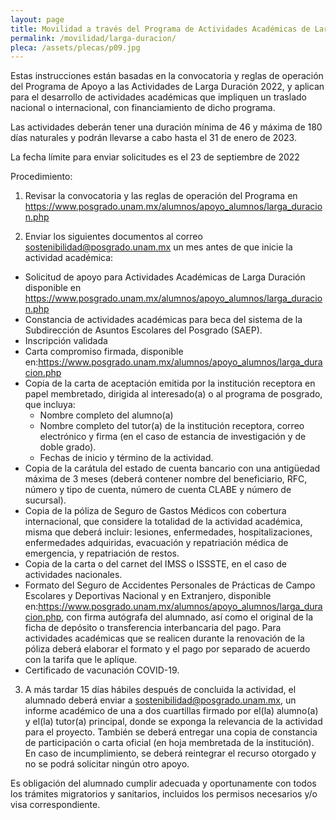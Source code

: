 ```yaml
---
layout: page
title: Movilidad a través del Programa de Actividades Académicas de Larga Duración
permalink: /movilidad/larga-duracion/
pleca: /assets/plecas/p09.jpg
---
```


Estas instrucciones están basadas en la convocatoria y reglas de operación del Programa de Apoyo a las 
Actividades de Larga Duración 2022, y aplican para el desarrollo de actividades académicas que impliquen 
un traslado nacional o internacional, con financiamiento de dicho programa. 

Las actividades deberán tener una duración mínima de 46 y máxima de 180 días naturales y podrán 
llevarse a cabo hasta el 31 de enero de 2023.

La fecha límite para enviar solicitudes es el 23 de septiembre de 2022

Procedimiento:

1.	Revisar la convocatoria y las reglas de operación del Programa en <https://www.posgrado.unam.mx/alumnos/apoyo_alumnos/larga_duracion.php>

2.	Enviar los siguientes documentos al correo <sostenibilidad@posgrado.unam.mx> un mes antes de que inicie la actividad académica:

  - Solicitud de apoyo para Actividades Académicas de Larga Duración disponible en <https://www.posgrado.unam.mx/alumnos/apoyo_alumnos/larga_duracion.php>
  - Constancia de actividades académicas para beca del sistema de la Subdirección de Asuntos Escolares 
 del Posgrado (SAEP).
  - Inscripción validada 
  - Carta compromiso firmada, disponible en:<https://www.posgrado.unam.mx/alumnos/apoyo_alumnos/larga_duracion.php>
  - Copia de la carta de aceptación emitida por la institución receptora en papel membretado, dirigida al interesado(a) o al programa de posgrado, que incluya:
    - Nombre completo del alumno(a)
    - Nombre completo del tutor(a) de la institución receptora, correo electrónico y firma (en el caso de estancia de investigación y de doble grado).
    - Fechas de inicio y término de la actividad.
  - Copia de la carátula del estado de cuenta bancario con una antigüedad máxima de 3 meses (deberá contener nombre del beneficiario, RFC, número y tipo de cuenta, número de cuenta CLABE y número de sucursal).
  - Copia de la póliza de Seguro de Gastos Médicos con cobertura internacional, que considere la totalidad de la actividad académica, misma que deberá incluir: lesiones, enfermedades, hospitalizaciones, enfermedades adquiridas, evacuación y repatriación médica de emergencia, y repatriación de restos.
  - Copia de la carta o del carnet del IMSS o ISSSTE, en el caso de actividades nacionales.
  - Formato del Seguro de Accidentes Personales de Prácticas de Campo Escolares y Deportivas
Nacional y en Extranjero, disponible en:<https://www.posgrado.unam.mx/alumnos/apoyo_alumnos/larga_duracion.php>, con firma autógrafa del alumnado, así como el original de la ficha de depósito o transferencia interbancaria del pago.
Para actividades académicas que se realicen durante la renovación de la póliza deberá elaborar el formato 
y el pago por separado de acuerdo con la tarifa que le aplique.
  - Certificado de vacunación COVID-19.

3.	A más tardar 15 días hábiles después de concluida la actividad, el alumnado deberá enviar a <sostenibilidad@posgrado.unam.mx>, un informe académico de una a dos cuartillas firmado por 
el(la) alumno(a) y el(la) tutor(a) principal, donde se exponga la relevancia de la actividad para 
el proyecto. También se deberá entregar una copia de constancia de participación o carta oficial 
(en hoja membretada de la institución). En caso de incumplimiento, se deberá reintegrar el recurso 
otorgado y no se podrá solicitar ningún otro apoyo. 

Es obligación del alumnado cumplir adecuada y oportunamente con todos los trámites migratorios y sanitarios, 
incluidos los permisos necesarios y/o visa correspondiente.

